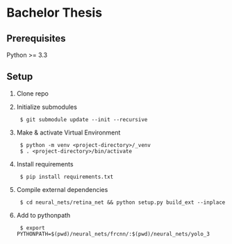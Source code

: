 # Bachelor Thesis


## Prerequisites
Python >= 3.3

## Setup

1. Clone repo
2. Initialize submodules

        $ git submodule update --init --recursive

3. Make & activate Virtual Environment

        $ python -m venv <project-directory>/_venv
        $ . <project-directory>/bin/activate

4. Install requirements

        $ pip install requirements.txt    
   
4. Compile external dependencies

        $ cd neural_nets/retina_net && python setup.py build_ext --inplace
        
5. Add to pythonpath

        $ export PYTHONPATH=$(pwd)/neural_nets/frcnn/:$(pwd)/neural_nets/yolo_3